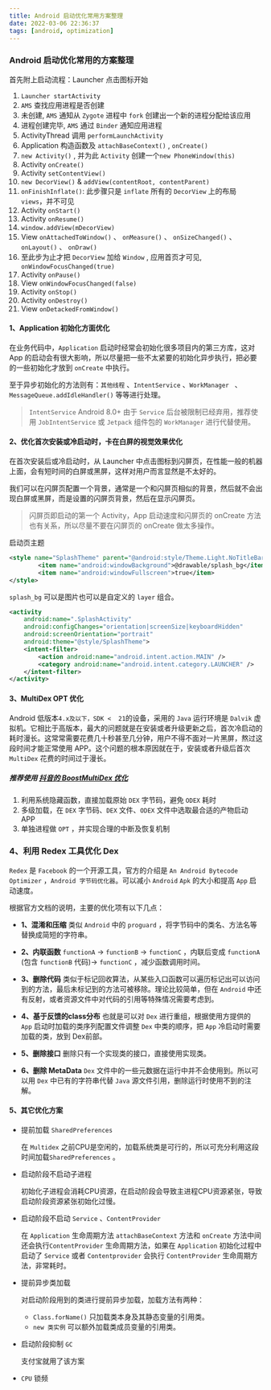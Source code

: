 ```yaml
---
title: Android 启动优化常用方案整理
date: 2022-03-06 22:36:37
tags: [android, optimization]
---
```


### Android 启动优化常用的方案整理

首先附上启动流程：Launcher 点击图标开始

1. `Launcher startActivity` 
2. `AMS` 查找应用进程是否创建
3. 未创建, `AMS` 通知从 `Zygote` 进程中 `fork` 创建出一个新的进程分配给该应用　
4. 进程创建完毕, `AMS` 通过 `Binder` 通知应用进程
5. ActivityThread 调用 `performLaunchActivity` 
6. Application 构造函数及 `attachBaseContext()` ,  `onCreate()` 
7. `new Activity()` , 并为此 `Activity` 创建一个` new PhoneWindow(this) `
8. Activity `onCreate()` 
9. Activity `setContentView()` 
10. `new DecorView()` & `addView(contentRoot, contentParent)` 
11. `onFinishInflate()`: 此步骤只是 `inflate` 所有的 `DecorView` 上的布局 `views`，并不可见  
12. Activity `onStart()` 
13. Activity `onResume()` 
14. `window.addView(mDecorView)` 
15. View `onAttachedToWindow()` 、 `onMeasure()` 、 `onSizeChanged()` 、 `onLayout()` 、  `onDraw()` 
16. 至此步为止才把 `DecorView` 加给 `Window` , 应用首页才可见, `onWindowFocusChanged(true)` 
17. Activity `onPause() `
18. View `onWindowFocusChanged(false)`  
19. Activity `onStop()` 
20. Activity `onDestroy()` 
21. View `onDetackedFromWindow()`

#### 1、Application 初始化方面优化

在业务代码中，`Application` 启动时经常会初始化很多项目内的第三方库，这对 App 的启动会有很大影响，所以尽量把一些不太紧要的初始化异步执行，把必要的一些初始化才放到 `onCreate` 中执行。

至于异步初始化的方法则有：`其他线程` 、`IntentService` 、`WorkManager ` 、`MessageQueue.addIdleHandler()` 等等进行处理。

> `IntentService` Android 8.0+ 由于 `Service` 后台被限制已经弃用，推荐使用 `JobIntentService` 或 `Jetpack` 组件包的 `WorkManager` 进行代替使用。


#### 2、优化首次安装或冷启动时，卡在白屏的视觉效果优化

在首次安装后或冷启动时，从 Launcher 中点击图标到闪屏页，在性能一般的机器上面，会有短时间的白屏或黑屏，这样对用户而言显然是不太好的。

我们可以在闪屏页配置一个背景，通常是一个和闪屏页相似的背景，然后就不会出现白屏或黑屏，而是设置的闪屏页背景，然后在显示闪屏页。

> 闪屏页即启动的第一个 Activity，App 启动速度和闪屏页的 onCreate 方法也有关系，所以尽量不要在闪屏页的 onCreate 做太多操作。 

启动页主题

```xml
<style name="SplashTheme" parent="@android:style/Theme.Light.NoTitleBar.Fullscreen">
        <item name="android:windowBackground">@drawable/splash_bg</item>
        <item name="android:windowFullscreen">true</item>
</style>
```

`splash_bg` 可以是图片也可以是自定义的 `layer` 组合。

```xml
<activity
    android:name=".SplashActivity"
    android:configChanges="orientation|screenSize|keyboardHidden"
    android:screenOrientation="portrait"
    android:theme="@style/SplashTheme">
    <intent-filter>
        <action android:name="android.intent.action.MAIN" />
        <category android:name="android.intent.category.LAUNCHER" />
    </intent-filter>
</activity>
```
#### 3、MultiDex OPT 优化

Android 低版本`4.x及以下，SDK <  21`的设备，采用的 `Java` 运行环境是 `Dalvik` 虚拟机。它相比于高版本，最大的问题就是在安装或者升级更新之后，首次冷启动的耗时漫长。这常常需要花费几十秒甚至几分钟，用户不得不面对一片黑屏，熬过这段时间才能正常使用 APP。这个问题的根本原因就在于，安装或者升级后首次 `MultiDex` 花费的时间过于漫长。

##### 推荐使用 [抖音的 BoostMultiDex 优化](https://github.com/bytedance/BoostMultiDex) 

1. 利用系统隐藏函数，直接加载原始 `DEX` 字节码，避免 `ODEX` 耗时
2. 多级加载，在 `DEX` 字节码、`DEX` 文件、`ODEX` 文件中选取最合适的产物启动 APP
3. 单独进程做 `OPT` ，并实现合理的中断及恢复机制

### 4、利用 Redex 工具优化 Dex

`Redex` 是 `Facebook` 的一个开源工具，官方的介绍是 `An Android Bytecode Optimizer` ，`Android 字节码优化器`。可以减小 `Android` `Apk` 的大小和提高 `App` 启动速度。

根据官方文档的说明，主要的优化项有以下几点：

- **1、混淆和压缩**
  类似 `Android` 中的 `proguard` ，将字节码中的类名、方法名等替换成简短的字符串。

- **2、内联函数**
  `functionA` -> `functionB` -> `functionC` ，内联后变成 `functionA` (包含 `functionB` 代码)-> `functionC` ，减少函数调用时间。

- **3、删除代码**
  类似于标记回收算法，从某些入口函数可以遍历标记出可以访问到的方法，最后未标记到的方法可被移除。理论比较简单，但在 `Android` 中还有反射，或者资源文件中对代码的引用等特殊情况需要考虑到。

- **4、基于反馈的class分布**
  也就是可以对 `Dex` 进行重组，根据使用方提供的 `App` 启动时加载的类序列配置文件调整 `Dex` 中类的顺序，把 `App` 冷启动时需要加载的类，放到 Dex前部。

- **5、删除接口**
  删除只有一个实现类的接口，直接使用实现类。

- **6、删除 MetaData**
  `Dex` 文件中的一些元数据在运行中并不会使用到。所以可以用 `Dex` 中已有的字符串代替 `Java` 源文件引用，删除运行时使用不到的注解。

#### 5、其它优化方案

- 提前加载 `SharedPreferences`

  在 `Multidex` 之前CPU是空闲的，加载系统类是可行的，所以可充分利用这段时间加载`SharedPreferences` 。

- 启动阶段不启动子进程

  初始化子进程会消耗CPU资源，在启动阶段会导致主进程CPU资源紧张，导致启动阶段资源紧张初始化过慢。

- 启动阶段不启动 `Service` 、`ContentProvider`

  在 `Application` 生命周期方法 `attachBaseContext` 方法和 `onCreate` 方法中间还会执行`ContentProvider` 生命周期方法，如果在 `Application` 初始化过程中启动了 `Service` 或者 `Contentprovider` 会执行 `ContentProvider` 生命周期方法，非常耗时。

- 提前异步类加载

  对启动阶段用到的类进行提前异步加载，加载方法有两种：

  - `Class.forName()` 只加载类本身及其静态变量的引用类。
  - `new 类实例` 可以额外加载类成员变量的引用类。

- 启动阶段抑制 `GC`

  支付宝就用了该方案

- `CPU` 锁频











